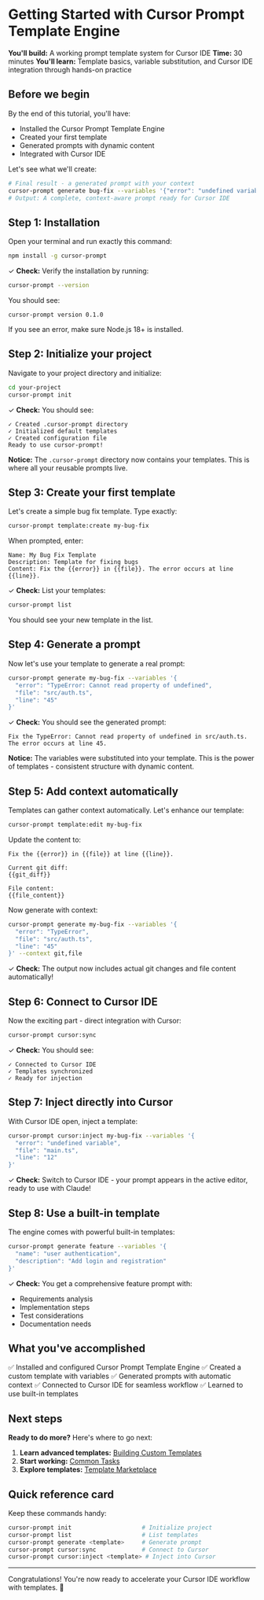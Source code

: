 # Getting Started with Cursor Prompt Template Engine

**You'll build:** A working prompt template system for Cursor IDE
**Time:** 30 minutes
**You'll learn:** Template basics, variable substitution, and Cursor IDE integration through hands-on practice

## Before we begin

By the end of this tutorial, you'll have:
- Installed the Cursor Prompt Template Engine
- Created your first template
- Generated prompts with dynamic content
- Integrated with Cursor IDE

Let's see what we'll create:

```bash
# Final result - a generated prompt with your context
cursor-prompt generate bug-fix --variables '{"error": "undefined variable"}'
# Output: A complete, context-aware prompt ready for Cursor IDE
```

## Step 1: Installation

Open your terminal and run exactly this command:

```bash
npm install -g cursor-prompt
```

✓ **Check:** Verify the installation by running:
```bash
cursor-prompt --version
```

You should see:
```
cursor-prompt version 0.1.0
```

If you see an error, make sure Node.js 18+ is installed.

## Step 2: Initialize your project

Navigate to your project directory and initialize:

```bash
cd your-project
cursor-prompt init
```

✓ **Check:** You should see:
```
✓ Created .cursor-prompt directory
✓ Initialized default templates
✓ Created configuration file
Ready to use cursor-prompt!
```

**Notice:** The `.cursor-prompt` directory now contains your templates. This is where all your reusable prompts live.

## Step 3: Create your first template

Let's create a simple bug fix template. Type exactly:

```bash
cursor-prompt template:create my-bug-fix
```

When prompted, enter:
```
Name: My Bug Fix Template
Description: Template for fixing bugs
Content: Fix the {{error}} in {{file}}. The error occurs at line {{line}}.
```

✓ **Check:** List your templates:
```bash
cursor-prompt list
```

You should see your new template in the list.

## Step 4: Generate a prompt

Now let's use your template to generate a real prompt:

```bash
cursor-prompt generate my-bug-fix --variables '{
  "error": "TypeError: Cannot read property of undefined",
  "file": "src/auth.ts",
  "line": "45"
}'
```

✓ **Check:** You should see the generated prompt:
```
Fix the TypeError: Cannot read property of undefined in src/auth.ts. The error occurs at line 45.
```

**Notice:** The variables were substituted into your template. This is the power of templates - consistent structure with dynamic content.

## Step 5: Add context automatically

Templates can gather context automatically. Let's enhance our template:

```bash
cursor-prompt template:edit my-bug-fix
```

Update the content to:
```
Fix the {{error}} in {{file}} at line {{line}}.

Current git diff:
{{git_diff}}

File content:
{{file_content}}
```

Now generate with context:
```bash
cursor-prompt generate my-bug-fix --variables '{
  "error": "TypeError",
  "file": "src/auth.ts",
  "line": "45"
}' --context git,file
```

✓ **Check:** The output now includes actual git changes and file content automatically!

## Step 6: Connect to Cursor IDE

Now the exciting part - direct integration with Cursor:

```bash
cursor-prompt cursor:sync
```

✓ **Check:** You should see:
```
✓ Connected to Cursor IDE
✓ Templates synchronized
✓ Ready for injection
```

## Step 7: Inject directly into Cursor

With Cursor IDE open, inject a template:

```bash
cursor-prompt cursor:inject my-bug-fix --variables '{
  "error": "undefined variable",
  "file": "main.ts",
  "line": "12"
}'
```

✓ **Check:** Switch to Cursor IDE - your prompt appears in the active editor, ready to use with Claude!

## Step 8: Use a built-in template

The engine comes with powerful built-in templates:

```bash
cursor-prompt generate feature --variables '{
  "name": "user authentication",
  "description": "Add login and registration"
}'
```

✓ **Check:** You get a comprehensive feature prompt with:
- Requirements analysis
- Implementation steps
- Test considerations
- Documentation needs

## What you've accomplished

✅ Installed and configured Cursor Prompt Template Engine
✅ Created a custom template with variables
✅ Generated prompts with automatic context
✅ Connected to Cursor IDE for seamless workflow
✅ Learned to use built-in templates

## Next steps

**Ready to do more?** Here's where to go next:

1. **Learn advanced templates:** [Building Custom Templates](building-custom-templates.md)
2. **Start working:** [Common Tasks](../how-to/common-tasks.md)
3. **Explore templates:** [Template Marketplace](../how-to/marketplace.md)

## Quick reference card

Keep these commands handy:

```bash
cursor-prompt init                    # Initialize project
cursor-prompt list                    # List templates
cursor-prompt generate <template>     # Generate prompt
cursor-prompt cursor:sync             # Connect to Cursor
cursor-prompt cursor:inject <template> # Inject into Cursor
```

---

Congratulations! You're now ready to accelerate your Cursor IDE workflow with templates. 🚀